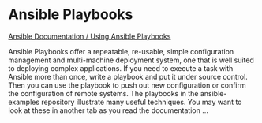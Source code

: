 # Ansible Playbooks

[Ansible Documentation / Using Ansible Playbooks](https://docs.ansible.com/ansible/latest/playbook_guide/playbooks_intro.html)

Ansible Playbooks offer a repeatable, re-usable, simple configuration management and multi-machine deployment system, one that is well suited to deploying complex applications. If you need to execute a task with Ansible more than once, write a playbook and put it under source control. Then you can use the playbook to push out new configuration or confirm the configuration of remote systems. The playbooks in the ansible-examples repository illustrate many useful techniques. You may want to look at these in another tab as you read the documentation ...
